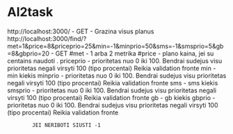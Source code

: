 # AI2task

http://localhost:3000/ - GET - Grazina visus planus
http://localhost:3000/find/?met=1&price=8&priceprio=25&min=-1&minprio=50&sms=-1&smsprio=5&gb=8&gbprio=20 - GET
            #met - 1 arba 2 metrika
            #price - plano kaina, jei su centains naudoti .
            priceprio - prioritetas nuo 0 iki 100. Bendrai sudejus visu prioritetas negali virsyti 100 (tipo procentai) Reikia validation fronte
            min - min kiekis
            minprio - prioritetas nuo 0 iki 100. Bendrai sudejus visu prioritetas negali virsyti 100 (tipo procentai) Reikia validation fronte
            sms - sms kiekis
            smsprio - prioritetas nuo 0 iki 100. Bendrai sudejus visu prioritetas negali virsyti 100 (tipo procentai) Reikia validation fronte
            gb - gb kiekis
            gbprio - prioritetas nuo 0 iki 100. Bendrai sudejus visu prioritetas negali virsyti 100 (tipo procentai) Reikia validation fronte
            
            JEI NERIBOTI SIUSTI -1 
